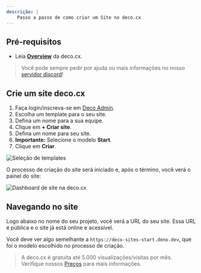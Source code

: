 ```yaml
---
descrição: |
    Passo a passo de como criar um Site no deco.cx
---
```


## Pré-requisitos

- Leia [**Overview**](/docs/pt/overview) da deco.cx.

> Você pode sempre pedir por ajuda ou mais informações no nosso
> [servidor discord](https://deco.cx/discord)!

## Crie um site deco.cx

1. Faça login/inscreva-se em [Deco Admin](https://admin.deco.cx/).
2. Escolha um template para o seu site.
3. Defina um nome para a sua equipe.
4. Clique em **+ Criar site**.
5. Defina um nome para seu site.
6. **Importante:** Selecione o modelo **Start**.
7. Clique em **Criar**.

![Seleção de templates](https://github.com/deco-sites/storefront/assets/882438/4c4323ec-2aec-4b08-a523-32f0761c8a36)

O processo de criação do site será iniciado e, após o término, você verá o
painel do site:

![Dashboard de site na deco.cx](https://github.com/deco-cx/apps/assets/882438/cac4147f-b013-40ca-bf68-e28ab40e831a)

## Navegando no site

Logo abaixo no nome do seu projeto, você verá a URL do seu site. Essa URL é
pública e o site já está online e acessível.

Você deve ver algo semelhante a `https://deco-sites-start.deno.dev`, que foi o
modelo escolhido no processo de criação.

> A deco.cx é gratuita até 5.000 visualizações/visitas por mês. Verifique nossos
> [Preços](https://www.deco.cx/pt/pricing) para mais informações.
